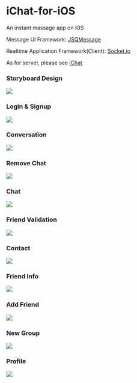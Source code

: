 # iChat-for-iOS
An instant massage app on iOS

Message UI Framework: [JSQMessage](https://github.com/jessesquires/JSQMessagesViewController)

Realtime Application Framework(Client): [Socket.io](https://github.com/socketio/socket.io-client-swift)

As for server, please see [iChat](https://github.com/Sylvanuszhy/iChat)

### Storyboard Design
![](https://github.com/Sylvanuszhy/iChat-for-iOS/blob/master/UI/storyboard.png)

### Login & Signup
![](https://github.com/Sylvanuszhy/iChat-for-iOS/blob/master/UI/iloginsign.png)

### Conversation
![](https://github.com/Sylvanuszhy/iChat-for-iOS/blob/master/UI/iconversation.png)

### Remove Chat
![](https://github.com/Sylvanuszhy/iChat-for-iOS/blob/master/UI/iremove.png)

### Chat
![](https://github.com/Sylvanuszhy/iChat-for-iOS/blob/master/UI/ichating.png)

### Friend Validation
![](https://github.com/Sylvanuszhy/iChat-for-iOS/blob/master/UI/ivalidation.png)

### Contact
![](https://github.com/Sylvanuszhy/iChat-for-iOS/blob/master/UI/icontacts.png)

### Friend Info
![](https://github.com/Sylvanuszhy/iChat-for-iOS/blob/master/UI/ifriend.png)

### Add Friend
![](https://github.com/Sylvanuszhy/iChat-for-iOS/blob/master/UI/iadd.png)

### New Group
![](https://github.com/Sylvanuszhy/iChat-for-iOS/blob/master/UI/inewgroup.png)

### Profile
![](https://github.com/Sylvanuszhy/iChat-for-iOS/blob/master/UI/iprofile.png)
